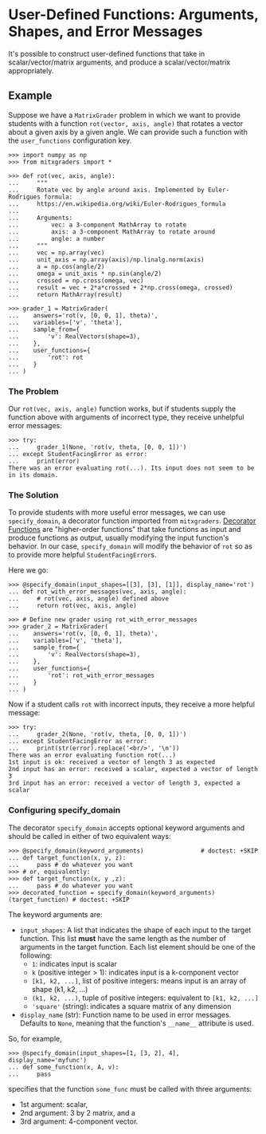 # User-Defined Functions: Arguments, Shapes, and Error Messages

It's possible to construct user-defined functions that take in scalar/vector/matrix arguments, and produce a scalar/vector/matrix appropriately.


## Example

Suppose we have a `MatrixGrader` problem in which we want to provide students with a function `rot(vector, axis, angle)` that rotates a vector about a given axis by a given angle. We can provide such a function with the `user_functions` configuration key.

```pycon
>>> import numpy as np
>>> from mitxgraders import *

>>> def rot(vec, axis, angle):
...     """
...     Rotate vec by angle around axis. Implemented by Euler-Rodrigues formula:
...     https://en.wikipedia.org/wiki/Euler-Rodrigues_formula
...
...     Arguments:
...         vec: a 3-component MathArray to rotate
...         axis: a 3-component MathArray to rotate around
...         angle: a number
...     """
...     vec = np.array(vec)
...     unit_axis = np.array(axis)/np.linalg.norm(axis)
...     a = np.cos(angle/2)
...     omega = unit_axis * np.sin(angle/2)
...     crossed = np.cross(omega, vec)
...     result = vec + 2*a*crossed + 2*np.cross(omega, crossed)
...     return MathArray(result)

>>> grader_1 = MatrixGrader(
...    answers='rot(v, [0, 0, 1], theta)',
...    variables=['v', 'theta'],
...    sample_from={
...        'v': RealVectors(shape=3),
...    },
...    user_functions={
...        'rot': rot
...    }
... )

```


### The Problem

Our `rot(vec, axis, angle)` function works, but if students supply the function above with arguments of incorrect type, they receive unhelpful error messages:

```pycon
>>> try:
...     grader_1(None, 'rot(v, theta, [0, 0, 1])')
... except StudentFacingError as error:
...     print(error)
There was an error evaluating rot(...). Its input does not seem to be in its domain.

```


### The Solution

To provide students with more useful error messages, we can use `specify_domain`, a decorator function imported from `mitxgraders`. [Decorator Functions](https://dbader.org/blog/python-decorators) are "higher-order functions" that take functions as input and produce functions as output, usually modifying the input function's behavior. In our case, `specify_domain` will modify the behavior of `rot` so as to provide more helpful `StudentFacingError`s.

Here we go:

```pycon
>>> @specify_domain(input_shapes=[[3], [3], [1]], display_name='rot')
... def rot_with_error_messages(vec, axis, angle):
...     # rot(vec, axis, angle) defined above
...     return rot(vec, axis, angle)

>>> # Define new grader using rot_with_error_messages
>>> grader_2 = MatrixGrader(
...    answers='rot(v, [0, 0, 1], theta)',
...    variables=['v', 'theta'],
...    sample_from={
...        'v': RealVectors(shape=3),
...    },
...    user_functions={
...        'rot': rot_with_error_messages
...    }
... )

```

Now if a student calls `rot` with incorrect inputs, they receive a more helpful message:

```pycon
>>> try:
...     grader_2(None, 'rot(v, theta, [0, 0, 1])')
... except StudentFacingError as error:
...     print(str(error).replace('<br/>', '\n'))
There was an error evaluating function rot(...)
1st input is ok: received a vector of length 3 as expected
2nd input has an error: received a scalar, expected a vector of length 3
3rd input has an error: received a vector of length 3, expected a scalar

```


### Configuring specify_domain

The decorator `specify_domain` accepts optional keyword arguments and should be called in either of two equivalent ways:

```pycon
>>> @specify_domain(keyword_arguments)                # doctest: +SKIP
... def target_function(x, y, z):
...     pass # do whatever you want
>>> # or, equivalently:
>>> def target_function(x, y ,z):
...     pass # do whatever you want
>>> decorated_function = specify_domain(keyword_arguments)(target_function) # doctest: +SKIP
```

The keyword arguments are:

- `input_shapes`: A list that indicates the shape of each input to the target function. This list **must** have the same length as the number of arguments in the target function. Each list element should be one of the following:
    - `1`: indicates input is scalar
    - `k` (positive integer > 1): indicates input is a k-component vector
    - `[k1, k2, ...]`, list of positive integers: means input is an array of shape (k1, k2, ...)
    - `(k1, k2, ...)`, tuple of positive integers: equivalent to `[k1, k2, ...]`
    - `'square'` (string): indicates a square matrix of any dimension
- `display_name` (str): Function name to be used in error messages.
    Defaults to `None`, meaning that the function's `__name__` attribute is used.

So, for example,

```pycon
>>> @specify_domain(input_shapes=[1, [3, 2], 4], display_name='myfunc')
... def some_function(x, A, v):
...     pass

```
specifies that the function `some_func` must be called with three arguments:

- 1st argument: scalar,
- 2nd argument: 3 by 2 matrix, and a
- 3rd argument: 4-component vector.
